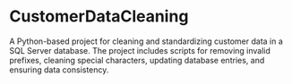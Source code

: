 # CustomerDataCleaning
A Python-based project for cleaning and standardizing customer data in a SQL Server database. The project includes scripts for removing invalid prefixes, cleaning special characters, updating database entries, and ensuring data consistency.
